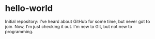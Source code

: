 # hello-world
Initial repository: 
I've heard about GitHub for some time, but never got to join. Now, I'm just checking it out. I'm new to Git, but not new to programming.
